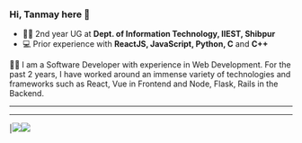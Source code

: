 
### Hi, Tanmay here 👋

- 👨‍🎓 2nd year UG at **Dept. of Information Technology, IIEST, Shibpur**
- 💻 Prior experience with **ReactJS, JavaScript, Python, C** and **C++**

👨‍💻 I am a Software Developer with experience in Web Development. For the past 2 years, I have worked around an immense variety of technologies and frameworks such as React, Vue in Frontend and Node, Flask, Rails in the Backend.


<hr>

<hr>

|<img src="https://github-readme-stats.vercel.app/api?username=coderDev01&show_icons=true&theme=radical&text_color=fff&title_color=91ffeb&icon_color=#7affe7"/><img src="https://github-readme-streak-stats.herokuapp.com/?user=coderDev01&theme=dark&hide_border=true&text_color=fff&title_color=91ffeb&icon_color=#7affe7"/>
